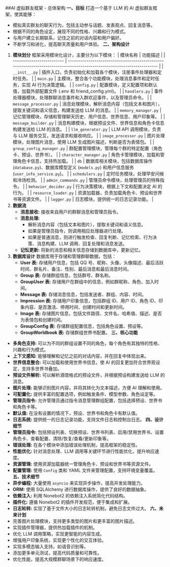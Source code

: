 ##AI 虚拟群友框架 - 总体架构
**一、目标**
打造一个基于 LLM 的 AI 虚拟群友框架，使其能够：
* 模拟真实群友的聊天行为，包括主动参与话题、发表观点、回复消息等。
* 根据不同的角色设定，展现不同的性格、兴趣和行为模式。
* 与用户建立长期联系，记住之前的对话内容和用户偏好。
* 不断学习和进化，提高聊天质量和用户体验。
**二、架构设计**
1. **模块划分**
   框架采用模块化设计，主要分为以下模块：
   | 模块名称                  | 功能描述                                                                                                               |
   | ------------------------- | ---------------------------------------------------------------------------------------------------------------------- |
   | `__init__.py`             | 插件入口，负责初始化和加载各个模块，注册事件处理器和定时任务。                                                         |
   | `main.py`                 | 主模块，整合各个功能模块，处理消息事件和定时任务，实现 AI 行为决策逻辑。                                               |
   | `config.py`               | 配置模块，定义配置项和默认值，加载外部配置文件 (.env 和 friend_config.yml)。                                           |
   | `handlers.py`             | 事件处理器模块，处理群聊消息事件和入群欢迎事件，以及管理员命令。                                                       |
   | `message_processor.py`    | 消息处理模块，解析消息内容（包括文本和图片），提取关键词和语义信息，构建发送给 LLM 的消息。                            |
   | `memory_manager.py`       | 记忆管理模块，存储和管理聊天历史、用户信息、世界信息、用户印象等。                                                     |
   | `message_builder.py`      | 消息构建模块，根据预设文件、世界信息和角色卡信息构建发送给 LLM 的消息。                                                |
   | `llm_generator.py`        | LLM API 调用模块，负责与 LLM 服务交互，发送请求和接收响应。                                                            |
   | `image_processor.py`      | 图片处理模块，处理图片消息，使用 LLM 生成图片描述，判断是否为表情包。                                                  |
   | `group_config_manager.py` | 群配置管理模块，管理每个群的特定配置（角色卡、预设、世界书）。                                                         |
   | `character_manager.py`    | 角色卡管理模块，加载和管理角色卡信息，支持热加载。                                                                     |
   | `db`                      | 数据库相关模块，包括数据库操作 (`database.py`)、数据库模型定义 (`models.py`) 和用户信息服务 (`user_info_service.py`)。 |
   | `schedulers.py`           | 定时任务模块，处理早安问候和冷场检测。                                                                                 |
   | `admin_commands.py`       | 管理员命令模块，处理管理员的特殊指令。                                                                                 |
   | `behavior_decider.py`     | 行为决策模块，根据上下文和配置决定 AI 的行为。                                                                         |
   | `resource_loader.py`      | 资源加载器，负责加载角色卡、预设和世界书等资源文件。                                                                   |
   | `logger.py`               | 日志模块，提供统一的日志记录功能。                                                                                     |
2. **数据流**
   * **消息接收:** 接收来自用户的群聊消息和管理员指令。
   * **消息处理:**
       * 解析消息内容（包括文本和图片），提取关键词和语义信息。
       * 如果是管理员指令，则调用相应处理器进行处理。
       * 如果是普通消息，则进行触发检查、回复判断、记忆检索、行为决策、消息构建、LLM 调用、回复处理和消息发送。
   * **记忶更新:** 将新的消息和相关信息存储到数据库中，更新记忆。
3. **数据库设计**
   数据库用于存储和管理群聊数据，包括：
   * **User 表:** 存储用户信息，包括 QQ 号、昵称、头像、头像描述、最后活跃时间、群名片、备注、性别、最后消息和最后消息时间。
   * **Group 表:** 存储群组信息，包括群号、群名称。
   * **GroupUser 表:** 存储用户在群组中的信息，例如群昵称、角色、加入时间。
   * **Message 表:** 存储消息信息，包括发送者、群组、内容、时间。
   * **Impression 表:** 存储用户印象信息，包括群组 ID、用户 ID、角色 ID、印象内容、是否激活、停用时间、创建时间和更新时间。
   * **Image 表:** 存储图片信息，包括文件路径、文件名、哈希值、描述、是否为表情包和创建时间。
   * **GroupConfig 表:** 存储群组配置信息，包括角色设置、预设等。
   * **GroupWorldbook 表:** 存储群组世界书配置。
**三、核心功能**
* **多角色支持:** 可以为不同的群组设置不同的角色，每个角色有其独特的性格、兴趣和行为模式。
* **上下文感知:** 能够理解和记忆之前的对话内容，并在回复中体现出来。
* **世界信息整合:** 可以加载和使用世界书信息，使 AI 的回复更加符合世界观设定，支持多世界书叠加。
* **预设文件解析:** 可以解析酒馆格式的预设文件，并根据预设构建发送给 LLM 的消息。
* **图片处理:** 能够识别图片内容，并将其转化为文本描述，方便 AI 理解和使用。
* **可配置化:** 提供丰富的配置选项，例如触发条件、模型参数、角色设定等。
* **管理员指令:** 允许管理员通过指令消息管理群组配置，包括选择预设、世界书和角色卡等。
* **默认值:** 在没有设置的情况下，预设、世界书和角色卡有默认值。
* **日志系统:** 提供统一的日志记录功能，支持文件日志和控制台日志。
**四、设计细节**
* **管理员指令:** 包括预设列表、切换预设、世界书列表、启用/禁用世界书、设置角色卡、查看配置、清除/恢复/查看/更新印象等。
* **错误处理:** 在各个模块中添加错误处理机制，提高框架的稳定性。
* **性能优化:** 针对消息处理、LLM 调用等关键环节进行性能优化，提升响应速度。
* **资源管理:** 使用资源加载器统一管理角色卡、预设和世界书等资源文件。
* **配置管理:** 使用 `Config` 类和 YAML 文件来管理配置，支持环境变量覆盖。
**五、技术细节**
* **异步编程:** 大量使用 `asyncio` 来实现异步操作，提高并发处理能力。
* **ORM:** 使用 SQLAlchemy 进行数据库操作，提供了良好的数据抽象。
* **依赖注入:** 利用 Nonebot2 的依赖注入系统简化代码结构。
* **插件化:** 遵循 Nonebot2 的插件开发规范，便于集成和扩展。
* **日志轮转:** 实现了基于文件大小的日志轮转机制，避免日志文件过大。
**六、未来计划**
* 完善图片处理模块，支持更多类型的图片和更丰富的图片描述。
* 实现插件管理器，提供热加载插件的机制。
* 优化 LLM 调用策略，实现更智能的内容生成。
* 增强用户印象系统，实现更个性化的交互体验。
* 实现多模态输入支持，如语音识别等。
* 添加更多单元测试，提高代码质量和可靠性。
* 优化性能，提高大规模群聊场景下的响应速度。
